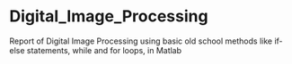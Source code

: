 # Digital_Image_Processing
Report of Digital Image Processing using basic old school methods like if-else statements, while and for loops, in Matlab
